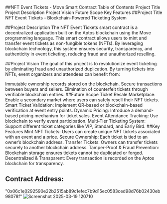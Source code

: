 
##NFT Event Tickets - Move Smart Contract
Table of Contents
Project Title
Project Description
Project Vision
Future Scope
Key Features
##Project Title
NFT Event Tickets - Blockchain-Powered Ticketing System

##Project Description
The NFT Event Tickets smart contract is a decentralized application built on the Aptos blockchain using the Move programming language. This smart contract allows users to mint and transfer event tickets as non-fungible tokens (NFTs). By leveraging blockchain technology, this system ensures security, transparency, and authenticity in event ticketing, reducing fraud and unauthorized reselling.

##Project Vision
The goal of this project is to revolutionize event ticketing by eliminating fraud and unauthorized duplication. By turning tickets into NFTs, event organizers and attendees can benefit from:

Immutable ownership records stored on the blockchain.
Secure transactions between buyers and sellers.
Elimination of counterfeit tickets through verifiable blockchain entries.
##Future Scope
Ticket Resale Marketplace: Enable a secondary market where users can safely resell their NFT tickets.
Smart Ticket Validation: Implement QR-based or blockchain-based verification at event entry points.
Dynamic Pricing: Introduce a demand-based pricing mechanism for ticket sales.
Event Attendance Tracking: Use blockchain to verify event participation.
Multi-Tier Ticketing System: Support different ticket categories like VIP, Standard, and Early Bird.
##Key Features
Mint NFT Tickets: Users can create unique NFT tickets associated with an event and a price.
Secure Ownership: Each ticket is tied to an owner’s blockchain address.
Transfer Tickets: Owners can transfer tickets securely to another blockchain address.
Tamper-Proof & Fraud Prevention: Blockchain storage ensures tickets cannot be duplicated or forged.
Decentralized & Transparent: Every transaction is recorded on the Aptos blockchain for transparency.

## Contract Address:
"0x06c1e0292590e22b2515ab89c1efec7b9d15ec0583ced98d76b02430eb98078f"
![Screenshot 2025-03-19 120710](https://github.com/user-attachments/assets/338827e6-23b8-4015-9de8-e6facc2f65b3)
